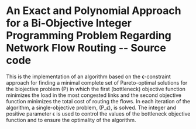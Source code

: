 # An Exact and Polynomial Approach for a Bi-Objective Integer Programming Problem Regarding Network Flow Routing -- Source code

This is the implementation of an algorithm based on the ϵ-constraint approach for finding a minimal complete set of Pareto-optimal solutions for the biojective problem (P) in which the first (bottleneck) objective function minimizes the load in the most congested links and the second objective function minimizes the total cost of routing the flows. In each iteration of the algorithm, a single-objective problem, (P_ϵ), is solved. The integer and positive parameter ϵ is used to control the values of the bottleneck objective function and to ensure the optimality of the algorithm.
